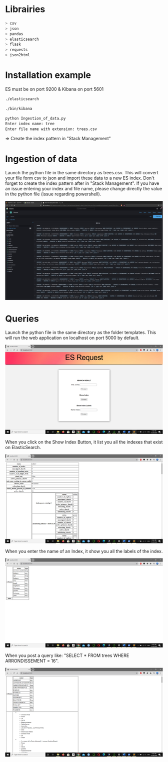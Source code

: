 # Librairies
```python
> csv
> json
> pandas
> elasticsearch 
> flask
> requests
> json2html
```

# Installation example
ES must be on port 9200 & Kibana on port 5601

```bash
./elasticsearch
```
```bash
./bin/kibana
```
```bash
python Ingestion_of_data.py
Enter index name: tree
Enter file name with extension: trees.csv
```
=> Create the index pattern in "Stack Management"




# Ingestion of data
Launch the python file in the same directory as trees.csv. This will convert your file form csv to json and import these data to a new ES index. Don't forget to create the index pattern after in "Stack Management". If you have an issue entering your index and file name, please change directly the value in the python file (issue regarding powershell). 

![](overview.png)

# Queries

Launch the python file in the same directory as the folder templates. This will run the web application on localhost on port 5000 by default.

![](overview2.png)

When you click on the Show Index Button, it list you all the indexes that exist on ElasticSearch.

![](overview3.png)

When you enter the name of an Index, it show you all the labels of the index.

![](overview4.png)

When you post a query like: "SELECT * FROM trees WHERE ARRONDISSEMENT = 16".

![](overview5.png)
